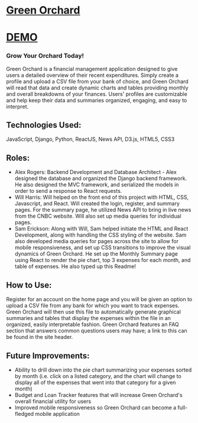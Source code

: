 # [Green Orchard](http://greenorchard.co)
# [DEMO](https://youtu.be/N_oF1m_fsIY)
### Grow Your Orchard Today!

Green Orchard is a financial management application designed to give users a detailed overview of their recent expenditures. Simply create a profile and upload a CSV file from your bank of choice, and Green Orchard will read that data and create dynamic charts and tables providing monthly and overall breakdowns of your finances. Users' profiles are customizable and help keep their data and summaries organized, engaging, and easy to interpret.

## Technologies Used:
JavaScript, Django, Python, ReactJS, News API, D3.js, HTML5, CSS3

## Roles:
- Alex Rogers: Backend Development and Database Architect - Alex designed the database and organized the Django backend framework. He also designed the MVC framework, and serialized the models in order to send a response to React requests.
- Will Harris: Will helped on the front end of this project with HTML, CSS, Javascript, and React. Will created the login, register, and summary pages. For the summary page, he utilized News API to bring in live news from the CNBC website. Will also set up media queries for individual pages.  
- Sam Erickson: Along with Will, Sam helped initiate the HTML and React Development, along with handling the CSS styling of the website. Sam also developed media queries for pages across the site to allow for mobile responsiveness, and set up CSS transitions to improve the visual dynamics of Green Orchard. He set up the Monthly Summary page using React to render the pie chart, top 3 expenses for each month, and table of expenses. He also typed up this Readme!

## How to Use:
Register for an account on the home page and you will be given an option to upload a CSV file from any bank for which you want to track expenses. Green Orchard will then use this file to automatically generate graphical summaries and tables that display the expenses within the file in an organized, easily interpretable fashion. Green Orchard features an FAQ section that answers common questions users may have; a link to this can be found in the site header.

## Future Improvements:
- Ability to drill down into the pie chart summarizing your expenses sorted by month (i.e. click on a listed category, and the chart will change to display all of the expenses that went into that category for a given month)
- Budget and Loan Tracker features that will increase Green Orchard's overall financial utility for users
- Improved mobile responsiveness so Green Orchard can become a full-fledged mobile application
